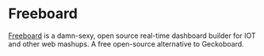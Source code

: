 # Freeboard

[Freeboard](https://github.com/Freeboard/freeboard) is a damn-sexy, open source real-time dashboard builder for IOT and other web mashups. A free open-source alternative to Geckoboard.

